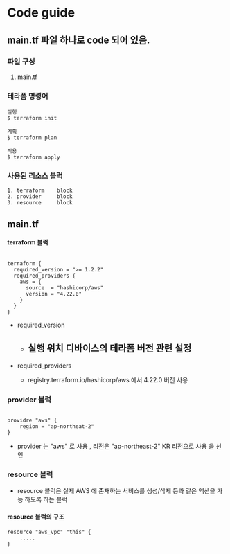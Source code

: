 # Code guide 
## main.tf 파일 하나로 code 되어 있음.

### 파일 구성
1. main.tf 


### 테라폼 명령어 
```
실행
$ terraform init 

계획
$ terraform plan

적용
$ terraform apply
```

### 사용된 리소스 블럭
```
1. terraform    block
2. provider     block
3. resource     block
```

## main.tf 
#### terraform 블럭
```hcl

terraform {
  required_version = ">= 1.2.2"
  required_providers {
    aws = {
      source  = "hashicorp/aws"
      version = "4.22.0"
    }
  }
}
```
- required_version
    - 실행 위치 디바이스의 테라폼 버전 관련 설정
        - 

- required_providers
    - registry.terraform.io/hashicorp/aws 에서 4.22.0 버전 사용

### provider 블럭
```hcl

providre "aws" {
    region = "ap-northeat-2"
}
```
- provider 는 "aws" 로 사용 , 리전은 "ap-northeast-2" KR 리전으로 사용 을 선언

### resource 블럭
- resource 블럭은 실제 AWS 에 존재하는 서비스를 생성/삭제 등과 같은 액션을 가능 하도록 하는 블럭

#### resource 블럭의 구조
```hcl
resource "aws_vpc" "this" {
    .....
}
```
